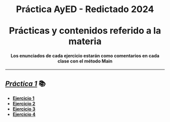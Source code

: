 <div align="center">
  <h1>Práctica AyED - Redictado 2024 <br><br>Prácticas y contenidos referido a la materia</h1>
  <h4 align=center>Los enunciados de cada ejercicio estarán como comentarios en cada clase con el método Main</h4>
</div>

---

## <i><a href="https://github.com/NotANull/AyED/blob/main/src/tp1/P1.pdf">Práctica 1</a></i> 📚
- **[Ejercicio 1](https://github.com/NotANull/AyED/blob/main/src/tp1/Ejercicio1.java)**
- **[Ejercicio 2](https://github.com/NotANull/AyED/blob/main/src/tp1/Ejercicio2.java)**
- **[Ejercicio 3](https://github.com/NotANull/AyED/blob/main/src/tp1/ejercicio3)**
- **[Ejercicio 4](https://github.com/NotANull/AyED/blob/main/src/tp1/ejercicio4)**